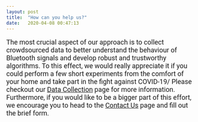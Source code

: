 ```yaml
---
layout: post
title:  "How can you help us?"
date:   2020-04-08 00:47:13
---
```

<p> The most crucial aspect of our approach is to collect crowdsourced data to better understand the behaviour of Bluetooth signals and develop robust and trustworthy algorithms. To this effect, we would really appreciate it if you could perform a few short experiments from the comfort of your home and take part in the fight against COVID-19/ Please checkout our <a href="https://wcsng.github.io/blubble-site/categories">Data Collection</a> page for more information. Furthermore, if you would like to be a bigger part of this effort, we encourage you to head to the <a href="https://wcsng.github.io/blubble-site/contact">Contact Us</a> page and fill out the brief form. 

<style>

@media screen and (min-width: 601px) {
  h4 {
    font-size:22px;
    font-family: Ariel, sans-serif;
  }
  p {
    font-size:18px;
    font-family: Roboto, sans-serif;
  }
  li {
    font-size:18px;
    font-family: Roboto, sans-serif;
  }
  .center {
  display: block;
  margin-left: auto;
  margin-right: auto;
  width: 50%;
}
  h5 {
  font-size:20px;
  font-family: Ariel, sans-serif;
  }

/* If the screen size is 600px wide or less, set the font-size of <div> to 30px */
@media screen and (max-width: 600px) {
  h4 {
    font-size:6vw;
    font-family: Ariel, sans-serif;
  }
  p {
    font-size:4vw;
    font-family: Roboto, sans-serif;
  }
  li {
    font-size:4vw;
    font-family: Roboto, sans-serif;
  }
  .center {
  display: block;
  margin-left: auto;
  margin-right: auto;
  width: 80%;
  }

  /*h5 {
  font-size:4vw;
  font-family: Ariel, sans-serif;
  }*/
}

</style>


